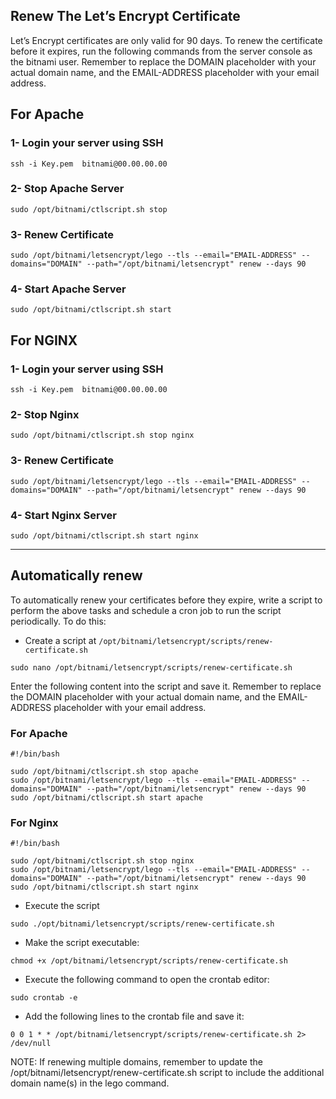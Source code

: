 ## Renew The Let’s Encrypt Certificate
Let’s Encrypt certificates are only valid for 90 days. To renew the certificate before it expires, run the following commands from the server console as the bitnami user. Remember to replace the DOMAIN placeholder with your actual domain name, and the EMAIL-ADDRESS placeholder with your email address.

## For Apache

### 1- Login your server using SSH

`ssh -i Key.pem  bitnami@00.00.00.00`

### 2- Stop Apache Server

`sudo /opt/bitnami/ctlscript.sh stop`

### 3- Renew Certificate

`sudo /opt/bitnami/letsencrypt/lego --tls --email="EMAIL-ADDRESS" --domains="DOMAIN" --path="/opt/bitnami/letsencrypt" renew --days 90`

### 4- Start Apache Server 

`sudo /opt/bitnami/ctlscript.sh start`

## For NGINX

### 1- Login your server using SSH

`ssh -i Key.pem  bitnami@00.00.00.00`

### 2- Stop Nginx

`sudo /opt/bitnami/ctlscript.sh stop nginx`

### 3- Renew Certificate

`sudo /opt/bitnami/letsencrypt/lego --tls --email="EMAIL-ADDRESS" --domains="DOMAIN" --path="/opt/bitnami/letsencrypt" renew --days 90`

### 4- Start Nginx Server 

`sudo /opt/bitnami/ctlscript.sh start nginx`

----

## Automatically renew

To automatically renew your certificates before they expire, write a script to perform the above tasks and schedule a cron job to run the script periodically. To do this:

- Create a script at `/opt/bitnami/letsencrypt/scripts/renew-certificate.sh`

`sudo nano /opt/bitnami/letsencrypt/scripts/renew-certificate.sh`

Enter the following content into the script and save it. Remember to replace the DOMAIN placeholder with your actual domain name, and the EMAIL-ADDRESS placeholder with your email address.

### For Apache

```
#!/bin/bash

sudo /opt/bitnami/ctlscript.sh stop apache
sudo /opt/bitnami/letsencrypt/lego --tls --email="EMAIL-ADDRESS" --domains="DOMAIN" --path="/opt/bitnami/letsencrypt" renew --days 90
sudo /opt/bitnami/ctlscript.sh start apache
```

### For Nginx

```
#!/bin/bash

sudo /opt/bitnami/ctlscript.sh stop nginx
sudo /opt/bitnami/letsencrypt/lego --tls --email="EMAIL-ADDRESS" --domains="DOMAIN" --path="/opt/bitnami/letsencrypt" renew --days 90
sudo /opt/bitnami/ctlscript.sh start nginx
```

- Execute the script

`sudo ./opt/bitnami/letsencrypt/scripts/renew-certificate.sh`

- Make the script executable:

`chmod +x /opt/bitnami/letsencrypt/scripts/renew-certificate.sh`

- Execute the following command to open the crontab editor:

`sudo crontab -e`

- Add the following lines to the crontab file and save it:

`0 0 1 * * /opt/bitnami/letsencrypt/scripts/renew-certificate.sh 2> /dev/null`

NOTE: If renewing multiple domains, remember to update the /opt/bitnami/letsencrypt/renew-certificate.sh script to include the additional domain name(s) in the lego command.

